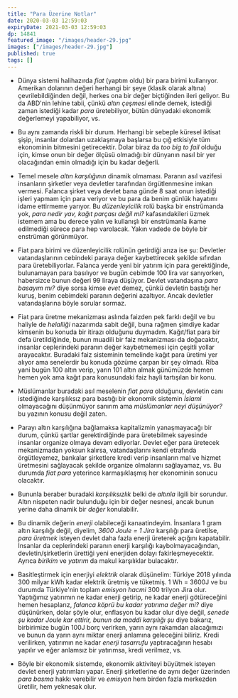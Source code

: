 ```yaml
---
title: "Para Üzerine Notlar"
date: 2020-03-03 12:59:03
expiryDate: 2021-03-03 12:59:03
dp: 14841
featured_image: "/images/header-29.jpg"
images: ["/images/header-29.jpg"]
published: true
tags: []
---
```




* Dünya sistemi halihazırda *fiat* (yaptım oldu) bir para birimi kullanıyor. Amerikan dolarının değeri herhangi bir şeye (klasik olarak altına) çevrilebildiğinden değil, herkes ona bir değer biçtiğinden ileri geliyor. Bu da ABD'nin lehine tabii, çünkü *altın çeşmesi* elinde demek, istediği zaman istediği kadar *para* üretebiliyor, bütün dünyadaki ekonomik değerlemeyi yapabiliyor, vs. 

* Bu aynı zamanda riskli bir durum. Herhangi bir sebeple küresel iktisat şişip, insanlar dolardan uzaklaşmaya başlarsa bu çığ etkisiyle tüm ekonominin bitmesini getirecektir. Dolar biraz da *too big to fail* olduğu için, kimse onun bir değer ölçüsü olmadığı bir dünyanın nasıl bir yer olacağından emin olmadığı için bu kadar değerli. 

* Temel mesele *altın karşılığının* dinamik olmaması. Paranın asıl vazifesi insanların şirketler veya devletler tarafından örgütlenmesine imkan vermesi. Falanca şirket veya devlet bana günde 8 saat onun istediği işleri yapmam için para veriyor ve bu para da benim günlük hayatımı idame ettirmeme yarıyor. Bu *düzenleyicilik* rolü başka bir enstrümanda yok, *para nedir yav, kağıt parçası değil mi?* kafasındakileri üzmek istemem ama bu derece yalın ve kullanışlı bir enstrümanla ikame edilmediği sürece para hep varolacak. Yakın vadede de böyle bir enstrüman görünmüyor. 

* Fiat para birimi ve düzenleyicilik rolünün getirdiği arıza ise şu: Devletler vatandaşlarının cebindeki paraya değer kaybettirecek şekilde sıfırdan para üretebiliyorlar. Falanca yerde yeni bir yatırım için para gerektiğinde, bulunamayan para basılıyor ve bugün cebimde 100 lira var sanıyorken, habersizce bunun değeri 99 liraya düşüyor. Devlet vatandaşına *para basayım mı?* diye sorsa kimse *evet* demez, çünkü devletin bastığı her kuruş, benim cebimdeki paranın değerini azaltıyor. Ancak devletler vatandaşlarına böyle sorular sormaz. 

* Fiat para üretme mekanizması aslında faizden pek farklı değil ve bu haliyle de *helalliği* nazarımda sabit değil, buna rağmen şimdiye kadar kimsenin bu konuda bir itirazı olduğunu duymadım. Kağıt/fiat para bir defa üretildiğinde, bunun muadili bir faiz mekanizması da doğacaktır, insanlar ceplerindeki paranın değer kaybetmemesi için çeşitli yollar arayacaktır. Buradaki faiz sisteminin temelinde kağıt para üretimi yer alıyor ama senelerdir bu konuda gözüme çarpan bir şey olmadı. Riba yani bugün 100 altın verip, yarın 101 altın almak günümüzde hemen hemen yok ama kağıt para konusundaki faiz hayli tartışılan bir konu. 

* Müslümanlar buradaki asıl meselenin *fiat para* olduğunu, devletin canı istediğinde karşılıksız para bastığı bir ekonomik sistemin *İslami* olmayacağını düşünmüyor sanırım ama *müslümanlar neyi düşünüyor?* bu yazının konusu değil zaten. 

* Parayı altın karşılığına bağlamaksa kapitalizmin yanaşmayacağı bir durum, çünkü şartlar gerektirdiğinde para üretebilmek sayesinde insanlar organize olmaya devam ediyorlar. Devlet eğer para üretecek mekanizmadan yoksun kalırsa, vatandaşlarını kendi etrafında örgütleyemez, bankalar şirketlere kredi verip insanların mal ve hizmet üretmesini sağlayacak şekilde organize olmalarını sağlayamaz, vs. Bu durumda *fiat para* yeterince karmaşıklaşmış her ekonominin sonucu olacaktır. 

* Bununla beraber buradaki *karşılıksızlık* belki de *altınla* ilgili bir sorundur. Altın nispeten nadir bulunduğu için bir değer nesnesi, ancak bunun yerine daha dinamik bir *değer* konulabilir. 

* Bu dinamik değerin *enerji* olabileceği kanaatindeyim. İnsanlara 1 gram altın karşılığı değil, diyelim, *3600 Joule = 1 Jira* karşılığı para üretilse, *para üretmek* isteyen devlet daha fazla enerji üreterek açığını kapatabilir. İnsanlar da ceplerindeki paranın enerji karşılığı kaybolmayacağından, devletin/şirketlerin ürettiği yeni enerjiden dolayı fakirleşmeyecektir. Ayrıca *birikim* ve *yatırım* da makul karşılıklar bulacaktır.

* Basitleştirmek için enerjiyi *elektrik* olarak düşünelim: Türkiye 2018 yılında 300 milyar kWh kadar elektrik üretmiş ve tüketmiş. 1 Wh = 3600J ve bu durumda Türkiye'nin toplam *emisyon hacmi* 300 trilyon Jira olur. Yaptığımız yatırımın ne kadar enerji getirip, ne kadar enerji götüreceğini hemen hesaplarız, *falanca köprü bu kadar yatırıma değer mi?* diye düşünürken, dolar şöyle olur, enflasyon bu kadar olur diye değil, *senede şu kadar Joule kar ettirir, bunun da maddi karşılığı şu* diye bakarız, birbirimize bugün 100J borç verirken, yarın aynı rakamdan alacağımızı ve bunun da yarın aynı miktar enerji anlamına geleceğini biliriz. Kredi verilirken, yatırımın ne kadar *enerji tasarrufu* yaptıracağının hesabı yapılır ve eğer anlamsız bir yatırımsa, kredi verilmez, vs. 

* Böyle bir ekonomik sistemde, ekonomik aktiviteyi büyütmek isteyen devlet enerji yatırımları yapar. Enerji şirketlerine de aynı değer üzerinden *para basma* hakkı verebilir ve *emisyon* hem birden fazla merkezden üretilir, hem yeknesak olur. 

